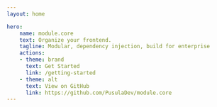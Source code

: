 ```yaml
---
layout: home

hero:
    name: module.core
    text: Organize your frontend.
    tagline: Modular, dependency injection, build for enterprise
    actions:
    - theme: brand
      text: Get Started
      link: /getting-started
    - theme: alt
      text: View on GitHub
      link: https://github.com/PusulaDev/module.core
---
```

